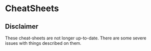# CheatSheets
## Disclaimer
These cheat-sheets are not longer up-to-date. There are some severe issues with things described on them.
